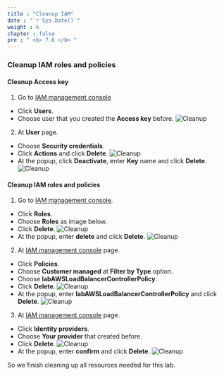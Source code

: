 ```yaml
---
title : "Cleanup IAM"
date : "`r Sys.Date()`"
weight : 6
chapter : false
pre : " <b> 7.6 </b> "
---
```


### Cleanup IAM roles and policies
#### Cleanup Access key
1. Go to [IAM management console](https://console.aws.amazon.com/iam/home)
  - Click **Users**.
  - Choose user that you created the **Access key** before.
  ![Cleanup](/images/7.cleanup/ws01-cleanup29.png)

2. At **User** page.
  - Choose **Security credentials**.
  - Click **Actions** and click **Delete**.
  ![Cleanup](/images/7.cleanup/ws01-cleanup30.png)
  - At the popup, click **Deactivate**, enter **Key** name and click **Delete**.
  ![Cleanup](/images/7.cleanup/ws01-cleanup31.png)

#### Cleanup IAM roles and policies
1. Go to [IAM management console](https://console.aws.amazon.com/iam/home).
  - Click **Roles**.
  - Choose **Roles** as image below.
  - Click **Delete**.
  ![Cleanup](/images/7.cleanup/ws01-cleanup32.png)
  - At the popup, enter **delete** and click **Delete**.
  ![Cleanup](/images/7.cleanup/ws01-cleanup33.png)

2. At [IAM management console](https://console.aws.amazon.com/iam/home) page.
  - Click **Policies**.
  - Choose **Customer managed** at **Filter by Type** option.
  - Choose **labAWSLoadBalancerControllerPolicy**.
  - Click **Delete**.
  ![Cleanup](/images/7.cleanup/ws01-cleanup34.png)
  - At the popup, enter **labAWSLoadBalancerControllerPolicy** and click **Delete**.
  ![Cleanup](/images/7.cleanup/ws01-cleanup35.png)

3. At [IAM management console](https://console.aws.amazon.com/iam/home) page.
  - Click **Identity providers**.
  - Choose **Your provider** that created before.
  - Click **Delete**.
  ![Cleanup](/images/7.cleanup/ws01-cleanup36.png)
  - At the popup, enter **confirm** and click **Delete**.
  ![Cleanup](/images/7.cleanup/ws01-cleanup37.png)

So we finish cleaning up all resources needed for this lab.